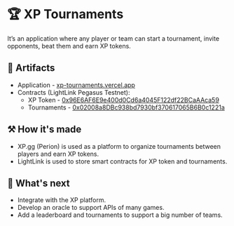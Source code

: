 # 🏆 XP Tournaments

It’s an application where any player or team can start a tournament, invite opponents, beat them and earn XP tokens.

## 🔗 Artifacts

- Application - [xp-tournaments.vercel.app](https://xp-tournaments.vercel.app/)
- Contracts (LightLink Pegasus Testnet):
  - XP Token - [0x96E6AF6E9e400d0Cd6a4045F122df22BCaAAca59](https://pegasus.lightlink.io/address/0x96E6AF6E9e400d0Cd6a4045F122df22BCaAAca59)
  - Tournaments - [0x02008a8DBc938bd7930bf370617065B6B0c1221a](https://pegasus.lightlink.io/address/0x02008a8DBc938bd7930bf370617065B6B0c1221a)

## ⚒️ How it's made

- XP.gg (Perion) is used as a platform to organize tournaments between players and earn XP tokens.
- LightLink is used to store smart contracts for XP token and tournaments.

## 🔮 What's next

- Integrate with the XP platform.
- Develop an oracle to support APIs of many games.
- Add a leaderboard and tournaments to support a big number of teams.

